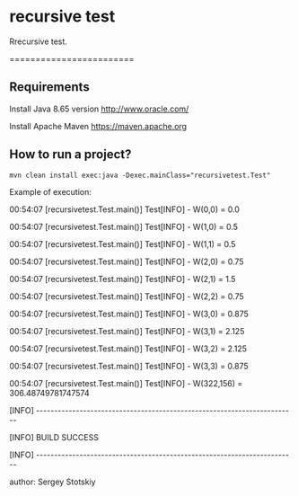 # recursive test

Rrecursive test.
   
========================

Requirements
------------
Install Java 8.65 version
http://www.oracle.com/ 

Install Apache Maven 
https://maven.apache.org

How to run a project?
--------------------------

```
mvn clean install exec:java -Dexec.mainClass="recursivetest.Test"
```
Example of execution:

00:54:07 [recursivetest.Test.main()] Test[INFO] - W(0,0) = 0.0

00:54:07 [recursivetest.Test.main()] Test[INFO] - W(1,0) = 0.5

00:54:07 [recursivetest.Test.main()] Test[INFO] - W(1,1) = 0.5

00:54:07 [recursivetest.Test.main()] Test[INFO] - W(2,0) = 0.75

00:54:07 [recursivetest.Test.main()] Test[INFO] - W(2,1) = 1.5

00:54:07 [recursivetest.Test.main()] Test[INFO] - W(2,2) = 0.75

00:54:07 [recursivetest.Test.main()] Test[INFO] - W(3,0) = 0.875

00:54:07 [recursivetest.Test.main()] Test[INFO] - W(3,1) = 2.125

00:54:07 [recursivetest.Test.main()] Test[INFO] - W(3,2) = 2.125

00:54:07 [recursivetest.Test.main()] Test[INFO] - W(3,3) = 0.875

00:54:07 [recursivetest.Test.main()] Test[INFO] - W(322,156) = 306.48749781747574

[INFO] ------------------------------------------------------------------------

[INFO] BUILD SUCCESS

[INFO] ------------------------------------------------------------------------

author: Sergey Stotskiy

